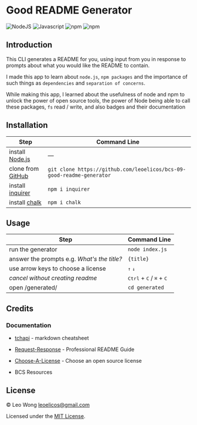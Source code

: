 # Good README Generator

![NodeJS](https://img.shields.io/badge/16.14.2-0?label=node.js&labelColor=white&color=black) ![Javascript](https://img.shields.io/badge/ES6-0?label=javascript&labelColor=white&color=black) ![npm](https://img.shields.io/badge/8.x-0?label=npm&labelColor=white&color=black) ![npm](https://img.shields.io/badge/8.2.2-0?label=inquirer&labelColor=white&color=black)

## Introduction

This CLI generates a README for you, using input from you in response to prompts about what you would like the README to contain.

I made this app to learn about `node.js`, `npm packages` and the importance of such things as `dependencies` and `separation of concerns`.

While making this app, I learned about the usefulness of node and npm to unlock the power of open source tools, the power of Node being able to call these packages, `fs` read / write, and also badges and their documentation

## Installation

| Step                                                                           | Command Line                                                          |
| ------------------------------------------------------------------------------ | --------------------------------------------------------------------- |
| install [Node.js](https://nodejs.org/en/download/)                             | —                                                                     |
| clone from [GitHub](https://github.com/leoelicos/bcs-09-good-readme-generator) | `git clone https://github.com/leoelicos/bcs-09-good-readme-generator` |
| install [inquirer](https://www.npmjs.com/package/inquirer)                     | `npm i inquirer`                                                      |
| install [chalk](https://www.npmjs.com/package/chalk)                           | `npm i chalk`                                                         |

## Usage

| Step                                        | Command Line                                                 |
| ------------------------------------------- | ------------------------------------------------------------ |
| run the generator                           | `node index.js`                                              |
| answer the prompts e.g. _What's the title?_ | `{title}`                                                    |
| use arrow keys to choose a license          | <kbd>↑</kbd> <kbd>↓</kbd>                                    |
| _cancel without creating readme_            | <kbd>Ctrl</kbd> + <kbd>C</kbd> / <kbd>⌘</kbd> + <kbd>C</kbd> |
| open /generated/                            | `cd generated`                                               |

## Credits

### Documentation

-  [tchapi](https://github.com/tchapi/markdown-cheatsheet/blob/master/README.md) - markdown cheatsheet
-  [Request-Response](https://coding-boot-camp.github.io/full-stack/github/professional-readme-guide) - Professional README Guide
-  [Choose-A-License](https://choosealicense.com/) - Choose an open source license

-  BCS Resources

## License

&copy; Leo Wong <leoelicos@gmail.com>

Licensed under the [MIT License](./LICENSE).
